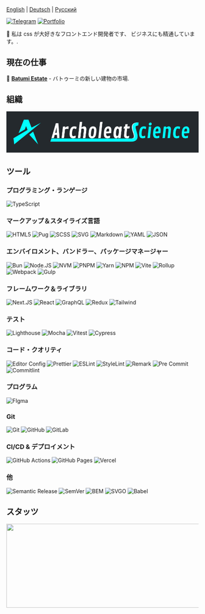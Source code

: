 [English](README.md) | [Deutsch](README_DE.md) | [Русский](README_RU.md)

[![Telegram](https://img.shields.io/badge/telegram-1e2830?style=for-the-badge&logo=telegram)](https://t.me/nikkeyl)
[![Portfolio](https://img.shields.io/badge/portfolio-1e2830?style=for-the-badge&logo=vercel)](https://nikkeyl.vercel.app)

🖖 私は css が大好きなフロントエンド開発者です、
ビジネスにも精通しています。.

## 現在の仕事

🏢 [**Batumi Estate**](https://batumi.estate) - バトゥーミの新しい建物の市場.

## 組織

<a href="https://github.com/archoleat">
  <img src="./label.jpg" alt="Archoleat Science" />
</a>

## ツール

### プログラミング・ランゲージ

![TypeScript](https://img.shields.io/badge/typescript-1e2830?style=for-the-badge&logo=typescript)

### マークアップ＆スタイライズ言語

![HTML5](https://img.shields.io/badge/html5-1e2830?style=for-the-badge&logo=html5)
![Pug](https://img.shields.io/badge/pug-1e2830?style=for-the-badge&logo=pug)
![SCSS](https://img.shields.io/badge/sass-1e2830?style=for-the-badge&logo=sass)
![SVG](https://img.shields.io/badge/svg-1e2830?style=for-the-badge&logo=svg)
![Markdown](https://img.shields.io/badge/markdown-1e2830?style=for-the-badge&logo=markdown)
![YAML](https://img.shields.io/badge/yaml-1e2830?style=for-the-badge&logo=yaml)
![JSON](https://img.shields.io/badge/json-1e2830?style=for-the-badge&logo=json)

### エンバイロメント、バンドラー、パッケージマネージャー

![Bun](https://img.shields.io/badge/bun-1e2830?style=for-the-badge&logo=bun)
![Node.JS](https://img.shields.io/badge/node.js-1e2830?style=for-the-badge&logo=node.js)
![NVM](https://img.shields.io/badge/nvm-1e2830?style=for-the-badge&logo=nvm)
![PNPM](https://img.shields.io/badge/pnpm-1e2830?style=for-the-badge&logo=pnpm)
![Yarn](https://img.shields.io/badge/yarn-1e2830?style=for-the-badge&logo=yarn)
![NPM](https://img.shields.io/badge/npm-1e2830?style=for-the-badge&logo=npm)
![Vite](https://img.shields.io/badge/vite-1e2830?style=for-the-badge&logo=vite)
![Rollup](https://img.shields.io/badge/rollup.js-1e2830?style=for-the-badge&logo=rollup.js)
![Webpack](https://img.shields.io/badge/webpack-1e2830?style=for-the-badge&logo=webpack)
![Gulp](https://img.shields.io/badge/gulp-1e2830?style=for-the-badge&logo=gulp)

### フレームワーク＆ライブラリ

![Next.JS](https://img.shields.io/badge/next.js-1e2830?style=for-the-badge&logo=next.js)
![React](https://img.shields.io/badge/react-1e2830?style=for-the-badge&logo=react)
![GraphQL](https://img.shields.io/badge/graphql-1e2830?style=for-the-badge&logo=graphql)
![Redux](https://img.shields.io/badge/redux-1e2830?style=for-the-badge&logo=redux)
![Tailwind](https://img.shields.io/badge/tailwind-1e2830?style=for-the-badge&logo=tailwindcss)

### テスト

![Lighthouse](https://img.shields.io/badge/lighthouse-1e2830?style=for-the-badge&logo=lighthouse)
![Mocha](https://img.shields.io/badge/mocha-1e2830?style=for-the-badge&logo=mocha)
![Vitest](https://img.shields.io/badge/vitest-1e2830?style=for-the-badge&logo=vitest)
![Cypress](https://img.shields.io/badge/cypress-1e2830?style=for-the-badge&logo=cypress)

### コード・クオリティ

![Editor Config](https://img.shields.io/badge/editor_config-1e2830?style=for-the-badge&logo=editorconfig)
![Prettier](https://img.shields.io/badge/prettier-1e2830?style=for-the-badge&logo=prettier)
![ESLint](https://img.shields.io/badge/eslint-1e2830?style=for-the-badge&logo=eslint)
![StyleLint](https://img.shields.io/badge/stylelint-1e2830?style=for-the-badge&logo=stylelint)
![Remark](https://img.shields.io/badge/remark-1e2830?style=for-the-badge&logo=remark)
![Pre Commit](https://img.shields.io/badge/pre_commit-1e2830?style=for-the-badge&logo=precommit)
![Commitlint](https://img.shields.io/badge/commitlint-1e2830?style=for-the-badge&logo=commitlint)

### プログラム

![FIgma](https://img.shields.io/badge/figma-1e2830?style=for-the-badge&logo=figma)

### Git

![Git](https://img.shields.io/badge/git-1e2830?style=for-the-badge&logo=git)
![GitHub](https://img.shields.io/badge/github-1e2830?style=for-the-badge&logo=github)
![GitLab](https://img.shields.io/badge/gitlab-1e2830?style=for-the-badge&logo=gitlab)

### CI/CD & デプロイメント

![GitHub Actions](https://img.shields.io/badge/github_actions-1e2830?style=for-the-badge&logo=githubactions)
![GitHub Pages](https://img.shields.io/badge/github_pages-1e2830?style=for-the-badge&logo=githubpages)
![Vercel](https://img.shields.io/badge/vercel-1e2830?style=for-the-badge&logo=vercel)

### 他

![Semantic Release](https://img.shields.io/badge/semantic_release-1e2830?style=for-the-badge&logo=semanticrelease)
![SemVer](https://img.shields.io/badge/semver-1e2830?style=for-the-badge&logo=semver)
![BEM](https://img.shields.io/badge/bem-1e2830?style=for-the-badge&logo=bem)
![SVGO](https://img.shields.io/badge/svgo-1e2830?style=for-the-badge&logo=svgo)
![Babel](https://img.shields.io/badge/babel-1e2830?style=for-the-badge&logo=babel)

## スタッツ

<p align="center">
  <img width="1200" height="220" src="https://streak-stats.demolab.com?user=nikkeyl&theme=github-dark-dimmed&hide_border=true&border_radius=10&date_format=n%2Fj%5B%2FY%5D&exclude_days=Sun%2CSat&width=800" />
</p>
